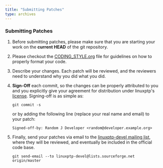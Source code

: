 ```yaml
---
title: "Submitting Patches"
type: archives
---
```


### Submitting Patches

1. Before submitting patches, please make sure that you are starting
   your work on the **current HEAD** of the git repository.

2. Please checkout the [CODING_STYLE.org](https://github.com/richardcochran/linuxptp/blob/master/CODING_STYLE.org) file for guidelines on how to
   properly format your code.

3. Describe your changes. Each patch will be reviewed, and the reviewers
   need to understand why you did what you did.

4. **Sign-Off** each commit, so the changes can be properly attributed to
   you and you explicitly give your agreement for distribution under
   linuxptp's [license](/about/license). Signing-off is as simple as:

   `git commit -s`

   or by adding the following line (replace your real name and email)
   to your patch:

   `Signed-off-by: Random J Developer <random@developer.example.org>`

5. Finally, send your patches via email to the [linuxptp-devel mailing
   list](https://sourceforge.net/projects/linuxptp/lists/linuxptp-devel), where they will be reviewed, and eventually be included in the
   official code base.

   `git send-email --to linuxptp-devel@lists.sourceforge.net origin/master`

&nbsp; 
